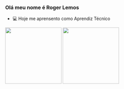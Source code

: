 ### Olá meu nome é Roger Lemos
- 💻 Hoje me aprensento como Aprendiz Técnico
<div>
<a href="https://github.com/RogerDevL"></a>
<img height="180em" src="https://github-readme-stats.vercel.app/api?username=RogerDevL&show_icons=true&theme=holi&include_all_commits=true&count_private=true">
<img height="180em" src="https://github-readme-stats.vercel.app/api/top-langs/?username=RogerDevL&layout=compact&langs_count=16&theme=holi">
</div>
<div>
<a href="mailto:rogeralveslemos@gmail.com"> <img src="https://img.shields.io/badge/-Gmail-%23333?style=for-the-badge&logo=gmail&logoColor=white" target="_blank" alt=""></a>
<a href="https://www.linkedin.com/in/roger-lemos-a868942a5/"> <img src="https://img.shields.io/badge/-LinkedIn-%230077B5?style=for-the-badge&logo=linkedin&logoColor=white" target="_blank" alt=""></a>
</div>

